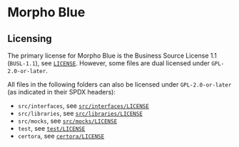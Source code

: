 # Morpho Blue

## Licensing

The primary license for Morpho Blue is the Business Source License 1.1 (`BUSL-1.1`), see [`LICENSE`](./LICENSE). However, some files are dual licensed under `GPL-2.0-or-later`.

All files in the following folders can also be licensed under `GPL-2.0-or-later` (as indicated in their SPDX headers):
- `src/interfaces`, see [`src/interfaces/LICENSE`](./src/interfaces/LICENSE)
- `src/libraries`, see [`src/libraries/LICENSE`](./src/libaries/LICENSE)
- `src/mocks`, see [`src/mocks/LICENSE`](./src/mocks/LICENSE)
- `test`, see [`test/LICENSE`](./test/LICENSE)
- `certora`, see [`certora/LICENSE`](./certora/LICENSE)
